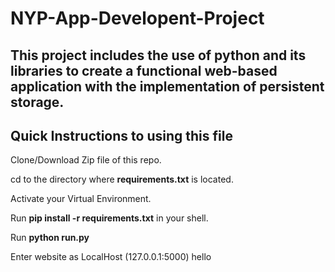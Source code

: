 # NYP-App-Developent-Project

This project includes the use of python and its libraries to create a functional web-based application with the implementation of persistent storage.
---

## Quick Instructions to using this file
 Clone/Download Zip file of this repo.
 
 cd to the directory where **requirements.txt** is located.
 
 Activate your Virtual Environment.
 
 Run **pip install -r requirements.txt** in your shell.
 
 Run **python run.py**
 
 Enter website as LocalHost (127.0.0.1:5000)
 hello